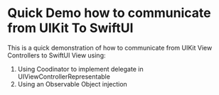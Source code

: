 # Quick Demo how to communicate from UIKit To SwiftUI

This is a quick demonstration of how to communicate from UIKit View Controllers to SwiftUI View using:
1. Using Coodinator to implement delegate in UIViewControllerRepresentable
2. Using an Observable Object injection
